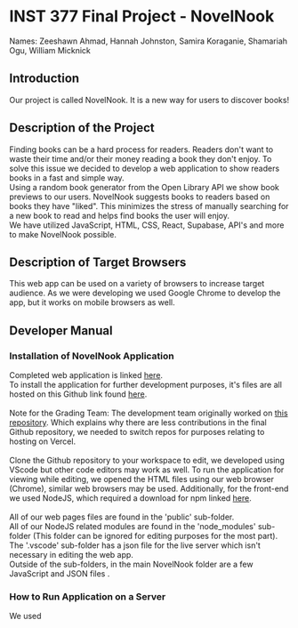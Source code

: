 # INST 377 Final Project - NovelNook 
Names: Zeeshawn Ahmad, Hannah Johnston, Samira Koraganie, Shamariah Ogu, William Micknick

## Introduction
Our project is called NovelNook. It is a new way for users to discover books! 
## Description of the Project
Finding books can be a hard process for readers. Readers don't want to waste their time and/or their money reading a book they don't enjoy. To solve this issue we decided to develop a web application to show readers books in a fast and simple way. <br>
Using a random book generator from the Open Library API we show book previews to our users. NovelNook suggests books to readers based on books they have "liked". This minimizes the stress of manually searching for a new book to read and helps find books the user will enjoy. <br>
We have utilized JavaScript, HTML, CSS, React, Supabase, API's and more to make NovelNook possible.
## Description of Target Browsers
This web app can be used on a variety of browsers to increase target audience. As we were developing we used Google Chrome to develop the app, but it works on mobile browsers as well. 
## Developer Manual
### Installation of NovelNook Application
Completed web application is linked [here]().
<br>
To install the application for further development purposes, it's files are all hosted on this Github link found [here](https://github.com/zahmad12terp/novelNook). 
<br><br>
Note for the Grading Team: The development team originally worked on [this repository](https://github.com/sssmira/377). Which explains why there are less contributions in the final Github repository, we needed to switch repos for purposes relating to hosting on Vercel. 
<br><br>
Clone the Github repository to your workspace to edit, we developed using VScode but other code editors may work as well. To run the application for viewing while editing, we opened the HTML files using our web browser (Chrome), similar web browsers may be used. Additionally, for the front-end we used NodeJS, which required a 
download for npm linked [here](https://docs.npmjs.com/downloading-and-installing-node-js-and-npm).
<br><br>
All of our web pages files are found in the 'public' sub-folder. <br>
 All of our NodeJS related modules are found in the 'node_modules' sub-folder (This folder can be ignored for editing purposes for the most part). <br>
 The '.vscode' sub-folder has a json file for the live server which isn't necessary in editing the web app. <br>
 Outside of the sub-folders, in the main NovelNook folder are a few JavaScript and JSON files <Someone edit this to further explain what these files do>.

### How to Run Application on a Server
We used 